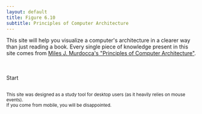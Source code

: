 ```yaml
---
layout: default
title: Figure 6.10
subtitle: Principles of Computer Architecture
---
```


This site will help you visualize a computer's architecture in a clearer way than just reading a book. Every single piece of knowledge present in this site comes from [Miles J. Murdocca's "Principles of Computer Architecture"](http://academicos.azc.uam.mx/oan/lac/Murdocca_en.pdf).

<br>
<br>
<a onclick="load(14)" class="button">Start</a>
<br>
<br>
<p style="font-size:smaller">
This site was designed as a study tool for desktop users (as it heavily relies on mouse events). 
<br>
If you come from mobile, you will be disappointed.
</p>

